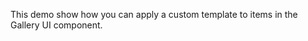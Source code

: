 This demo show how you can apply a&nbsp;custom template to&nbsp;items in&nbsp;the Gallery UI component.